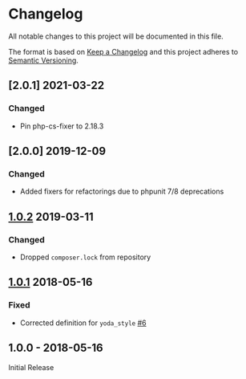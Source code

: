 # Changelog
All notable changes to this project will be documented in this file.

The format is based on [Keep a Changelog](http://keepachangelog.com/en/1.0.0/)
and this project adheres to [Semantic Versioning](http://semver.org/spec/v2.0.0.html).

## [2.0.1] 2021-03-22
### Changed
- Pin php-cs-fixer to 2.18.3

## [2.0.0] 2019-12-09
### Changed
- Added fixers for refactorings due to phpunit 7/8 deprecations

## [1.0.2] 2019-03-11
### Changed
- Dropped `composer.lock` from repository

## [1.0.1] 2018-05-16
### Fixed
- Corrected definition for `yoda_style` [#6](https://github.com/owncloud/coding-standard/pull/6)

## 1.0.0 - 2018-05-16
Initial Release

[Unreleased]: https://github.com/owncloud/coding-standard/compare/1.0.2...HEAD
[1.0.2]: https://github.com/owncloud/coding-standard/compare/1.0.1...1.0.2
[1.0.1]: https://github.com/owncloud/coding-standard/compare/1.0.0...1.0.1
